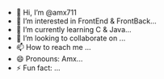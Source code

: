 - 👋 Hi, I’m @amx711
- 👀 I’m interested in FrontEnd & FrontBack...
- 🌱 I’m currently learning C & Java...
- 💞️ I’m looking to collaborate on ...
- 📫 How to reach me ...
- 😄 Pronouns: Amx...
- ⚡ Fun fact: ...


